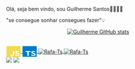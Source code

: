 Olá, seja bem vindo, sou Guilherme Santos👋👩🏻‍💻


"se consegue sonhar consegues fazer"💡
<div align="center">
  <a href="https://github.com/GuilhermeSantos667">

 ![Guilherme GitHub stats](https://github-readme-stats.vercel.app/api?username=GuilhermeSantos667&show_icons=true&theme=dracula)

</div>

  
  <div style="display: inline_block"><br>
  <img align="center" alt="Rafa-Js" height="30" width="40" src="https://raw.githubusercontent.com/devicons/devicon/master/icons/javascript/javascript-plain.svg">
  <img align="center" alt="Rafa-Ts" height="30" width="40" src="https://raw.githubusercontent.com/devicons/devicon/master/icons/typescript/typescript-plain.svg">
  <img align="center" alt="Rafa-Ts"src="https://img.shields.io/badge/PostgreSQL-316192?style=for-the-badge&logo=postgresql&logoColor=white">
  <img align="center" alt="Rafa-Ts" src="https://img.shields.io/badge/Node.js-43853D?style=for-the-badge&logo=node.js&logoColor=white">
</div>
  
 
<div> 
  <a href = "mailto:guilhherme10@outlook.com"><img src="https://img.shields.io/badge/Microsoft_Outlook-0078D4?style=for-the-badge&logo=microsoft-outlook&logoColor=white" target="_blank"></a>
  <a href="https://www.linkedin.com/in/guilherme-santos-6625a0234/" target="_blank"><img src="https://img.shields.io/badge/-LinkedIn-%230077B5?style=for-the-badge&logo=linkedin&logoColor=white" target="_blank"></a> 
  
  
</div>
